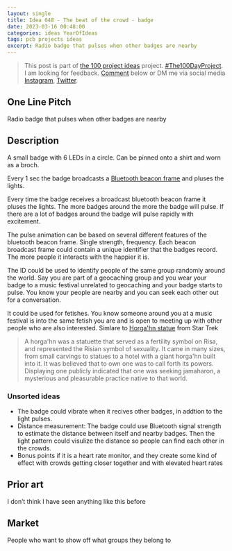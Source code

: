 ```yaml
---
layout: single
title: Idea 048 - The beat of the crowd - badge
date: 2023-03-16 00:48:00
categories: ideas YearOfIdeas
tags: pcb projects ideas
excerpt: Radio badge that pulses when other badges are nearby
---
```


> This post is part of [the 100 project ideas](/projects/2023-100-ideas/) project. [#The100DayProject](https://www.the100dayproject.org/). I am looking for feedback. <a href='#utterances-comments'>Comment</a> below or DM me via social media <a href="https://instagram.com/funvill" rel="nofollow noopener noreferrer"><i class="fab fa-fw fa-instagram" aria-hidden="true"></i><span class="label">Instagram</span></a>, <a href="https://twitter.com/funvill" rel="nofollow noopener noreferrer"><i class="fab fa-fw fa-twitter" aria-hidden="true"></i><span class="label">Twitter</span></a>.

## One Line Pitch

Radio badge that pulses when other badges are nearby

## Description

A small badge with 6 LEDs in a circle. Can be pinned onto a shirt and worn as a broch.

Every 1 sec the badge broadcasts a [Bluetooth beacon frame](https://www.pointr.tech/blog/beacons-everything-you-need-to-know) and pluses the lights.

Every time the badge receives a broadcast bluetooth beacon frame it pluses the lights. The more badges around the more the badge will pulse. If there are a lot of badges around the badge will pulse rapidly with excitement.

The pulse animation can be based on several different features of the bluetooth beacon frame. Single strength, frequency. Each beacon broadcast frame could contain a unique identifier that the badges record. The more people it interacts with the happier it is.

The ID could be used to identify people of the same group randomly around the world. Say you are part of a geocaching group and you wear your badge to a music festival unrelated to geocaching and your badge starts to pulse. You know your people are nearby and you can seek each other out for a conversation.

It could be used for fetishes. You know someone around you at a music festival is into the same fetish you are and is open to meeting up with other people who are also interested. Simlare to [Horga'hn statue](https://memory-alpha.fandom.com/wiki/Horga%27hn) from Star Trek

> A horga'hn was a statuette that served as a fertility symbol on Risa, and represented the Risian symbol of sexuality. It came in many sizes, from small carvings to statues to a hotel with a giant horga'hn built into it. It was believed that to own one was to call forth its powers. Displaying one publicly indicated that one was seeking jamaharon, a mysterious and pleasurable practice native to that world.

### Unsorted ideas

- The badge could vibrate when it recives other badges, in addtion to the light pulses.
- Distance measurement: The badge could use Bluetooth signal strength to estimate the distance between itself and nearby badges. Then the light pattern could visulize the distance so people can find each other in the crowds.
- Bonus points if it is a heart rate monitor, and they create some kind of effect with crowds getting closer together and with elevated heart rates

## Prior art

I don’t think I have seen anything like this before

## Market

People who want to show off what groups they belong to
